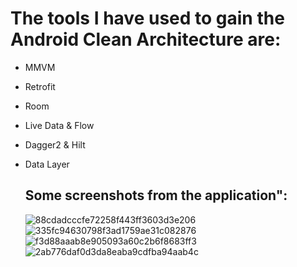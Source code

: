 # The tools I have used to gain the Android Clean Architecture are:

- MMVM
- Retrofit
- Room
- Live Data & Flow
- Dagger2 & Hilt
- Data Layer 

  ## Some screenshots from the application":
  ![88cdadcccfe72258f443ff3603d3e206](https://user-images.githubusercontent.com/85438205/233830403-b35c0a23-604f-4d8b-9469-ae10c190a87d.jpg) ![335fc94630798f3ad1759ae31c082876](https://user-images.githubusercontent.com/85438205/233830423-935a960d-2c1d-44f1-b7c7-6b49dff5c589.jpg)
  ![f3d88aaab8e905093a60c2b6f8683ff3](https://user-images.githubusercontent.com/85438205/233830429-cd8c50de-0887-4a8c-a3d0-f7c405c60e6f.jpg) ![2ab776daf0d3da8eaba9cdfba94aab4c](https://user-images.githubusercontent.com/85438205/233830432-7671f46e-51f0-4005-b7c8-45eb80e69870.jpg)


